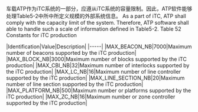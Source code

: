 ﻿
车载ATP作为iTC系统的一部分，应遵从iTC系统的容量限制。因此，ATP软件能够处理Table5-2中所中所定义规模的外部系统信息。
As a part of iTC, ATP shall comply with the capacity limit of the system. Therefore, ATP software shall able to handle such a scale of information defined in Table5-2.
Table 52 Constants for iTC production

|Identification|Value|Description|
|-----|
|MAX_BEACON_NB|7000|Maximum number of beacons supported by the iTC production|
|MAX_BLOCK_NB|3000|Maximum number of blocks supported by the iTC production|
|MAX_CBI_NB|32|Maximum number of interlocks supported by the iTC production|
|MAX_LC_NB|16|Maximum number of line controller supported by the iTC production|
|MAX_LINE_SECTION_NB|20|Maximum number of line section supported by the iTC production|
|MAX_PLATFORM_NB|500|Maximum number or platforms supported by the iTC production|
|MAX_ZC_NB|16|Maximum number or zone controller supported by the iTC production|

